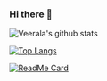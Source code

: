 ### Hi there 👋

<!--
**veeralakrishna/veeralakrishna** is a ✨ _special_ ✨ repository because its `README.md` (this file) appears on your GitHub profile.

Here are some ideas to get you started:

- 🔭 I’m currently working on ...
- 🌱 I’m currently learning ...
- 👯 I’m looking to collaborate on ...
- 🤔 I’m looking for help with ...
- 💬 Ask me about ...
- 📫 How to reach me: ...
- 😄 Pronouns: ...
- ⚡ Fun fact: ...

- Available Themes
- https://github.com/anuraghazra/github-readme-stats/blob/master/themes/README.md

- Ref
- https://github.com/anuraghazra/github-readme-stats

-->



![Veerala's github stats](https://github-readme-stats.vercel.app/api?username=veeralakrishna&count_private=true&show_icons=true&theme=graywhite)


[![Top Langs](https://github-readme-stats.vercel.app/api/top-langs/?username=veeralakrishna&layout=compact)](https://github.com/veeralakrishna)


[![ReadMe Card](https://github-readme-stats.vercel.app/api/pin/?username=veeralakrishna&repo=DataCamp-Project-Solutions-Python&theme=nightowl)](https://github.com/veeralakrishna/DataCamp-Project-Solutions-Python)
